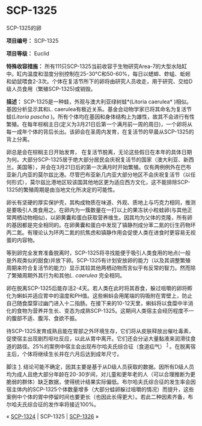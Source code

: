 # SCP-1325
                        




SCP-1325的卵



**项目编号：** SCP-1325

**项目等级：** Euclid

**特殊收容措施：** 所有111只SCP-1325当前收容于生物研究Area-7的大型水陆缸中。缸内温度和湿度分别控制在25-30°C和50-60%，每日以蟋蟀、蚱蜢、蚯蚓和幼鼠喂食2-3次。个体在复活节所下的卵将由研究人员收走，用于研究、交给D级人员食用（繁殖SCP-1325)或销毁。

**描述：** SCP-1325是一种蛙，外观与澳大利亚绿树蛙*(Litoria caerulea* )相似。基因分析显示其和L. caerulea有极近关系。基金会动物学家已将其命名为复活节蛙(*Litoria pascha* )。所有个体均在基因和身体结构上为雄性，故其不会进行有性繁殖。在每年棕榈主日(定义为3月21日后第一个满月前一周的周日)，一个卵将从每一成年个体的背后长出。该卵会在圣周内发育，在复活节的早晨从SCP-1325的背上分离。

卵总是会在棕榈主日开始发育， 在复活节脱离，无论这些假日在本年的具体日期为何。大部分SCP-1325居于绝大部分居民会庆祝复活节的国家（澳大利亚、新西兰。美国等），并会在3月21日后的第一次满月时开始繁殖。仅有两例例外在巴布亚新几内亚的莫尔兹比港。尽管巴布亚新几内亚大部分地区不会庆祝复活节（以任何形式），莫尔兹比港地区较该国其他地区更为适应西方文化，这不能排除SCP-1325的繁殖周期是由当地文化所决定的可能性。

卵长有坚硬的厚实保护壳，其构成物质在味道、外观、质地上与巧克力相同，推测是要吸引人类食用之。在卵内为一簇数量在一打以上的果冻状小粒蛙卵(与其他正常两栖动物相似)，以卵黄囊和蛋白获取营养维生。因其均为父体的克隆，所有卵的基因都是完全相同的。在卵黄囊和蛋白中发现了镇静剂成分苯二氮的衍生药物环丙二氮。有理论认为环丙二氮的抗焦虑和镇静作用会促使人类在进食时更容易无视蛋的内容物。

等到卵完全发育准备脱离时，SCP-1325将寻找能便于吸引人类食用的地点(一般是外观类似的甜食)并放下卵。SCP-1325有计划安放卵的能力（以及其调整繁殖周期来符合复活节的能力）显示其较其他两栖动物而言似乎有反常的智力。然而除了繁殖周期外其行为和其他*L. caerulea* 完全相同。

卵在脱离SCP-1325后能存活2-4天。若人类在此时将其吞食，躲过咀嚼的卵将孵化为蝌蚪并适应胃中的温度和PH值。这些蝌蚪会用尾端的钩吸附在胃壁上，防止自己随食糜穿过幽门进入十二指肠。在接下来的10-12天里，蝌蚪将以食糜中半消化的食物为营养并生长、变态为成熟SCP-1325。这期间人类宿主会经历程度不一的腹部不适、腹泻、食欲不振。

待SCP-1325发育成熟且能在胃部之外环境生存，它们将从皮肤释放出催吐毒素，促使宿主出现剧烈呕吐反应，以此从胃中离开。它们还会分泌大量黏液来润滑往食道的路径。25%的案例中宿主会出现布尔哈夫氏综合征（食道疝气）<sup class='footnoteref'>
 <a shape='rect' class='footnoteref' id='footnoteref-1' href='javascript:;' onclick='WIKIDOT.page.utils.scrollToReference(&apos;footnote-1&apos;)'>1</a>
</sup>。在脱离宿主后，个体将继续生长并在六月后达到成年尺寸。


脚注
<a shape='rect' href='javascript:;' onclick='WIKIDOT.page.utils.scrollToReference(&apos;footnoteref-1&apos;)'>1</a>. 结论可能不确定，因其主要是基于从D级人员获取的数据。因所有D级人员均为成人且绝大部分年龄在20-30岁间，对儿童和更年老的人（可以合理推断为更脆弱的群体）缺乏数据，使得统计结果实际偏低。布尔哈夫氏综合征的发生率会因宿主体内的SCP-1325个体数量增多（大部分蛙卵躲过咀嚼的情况）而提升，这些案例中个体的胃中停留时间也要更长（也因此长得更大）。若此二种因素齐备，布尔哈夫氏综合征的发作率将接近100%。



« <a shape='rect' class='newpage' href='/scp-1324'>SCP-1324</a> | SCP-1325 | [SCP-1326](/scp-1326) »





                    